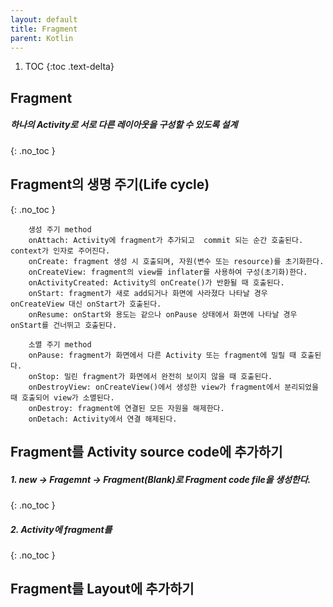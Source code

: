 ```yaml
---
layout: default
title: Fragment
parent: Kotlin
---
```


1. TOC
{:toc .text-delta} 

## Fragment
##### 하나의 Activity로 서로 다른 레이아웃을 구성할 수 있도록 설계
{: .no_toc }

## Fragment의 생명 주기(Life cycle)
{: .no_toc }
```
    생성 주기 method
    onAttach: Activity에 fragment가 추가되고  commit 되는 순간 호출된다. context가 인자로 주어진다.
    onCreate: fragment 생성 시 호출되며, 자원(변수 또는 resource)를 초기화한다.
    onCreateView: fragment의 view를 inflater를 사용하여 구성(초기화)한다.
    onActivityCreated: Activity의 onCreate()가 반환될 때 호출된다. 
    onStart: fragment가 새로 add되거나 화면에 사라졌다 나타날 경우 onCreateView 대신 onStart가 호출된다.
    onResume: onStart와 용도는 같으나 onPause 상태에서 화면에 나타날 경우 onStart를 건너뛰고 호출된다.
    
    소멸 주기 method
    onPause: fragment가 화면에서 다른 Activity 또는 fragment에 밀릴 때 호출된다.
    onStop: 밀린 fragment가 화면에서 완전히 보이지 않을 때 호출된다.
    onDestroyView: onCreateView()에서 생성한 view가 fragment에서 분리되었을 때 호출되어 view가 소멸된다.
    onDestroy: fragment에 연결된 모든 자원을 해제한다.
    onDetach: Activity에서 연결 해제된다.
```

## Fragment를 Activity source code에 추가하기
##### 1. new -> Fragemnt -> Fragment(Blank)로 Fragment code file을 생성한다.
{: .no_toc }
##### 2. Activity에 fragment를 
{: .no_toc }


## Fragment를 Layout에 추가하기 